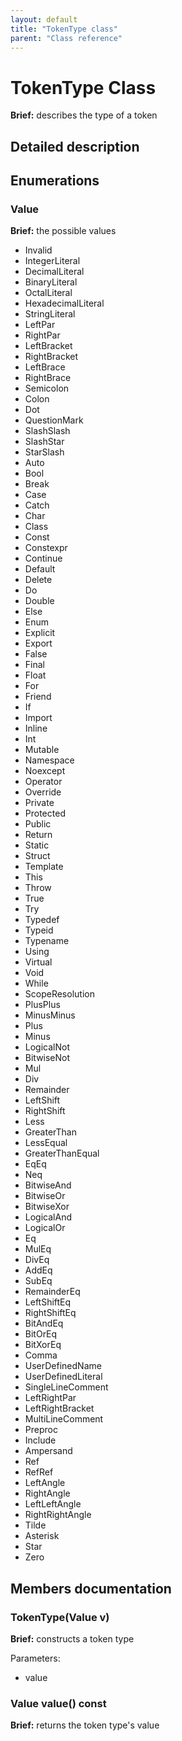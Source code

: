 ```yaml
---
layout: default
title: "TokenType class"
parent: "Class reference"
---
```


# TokenType Class

**Brief:** describes the type of a token

## Detailed description

## Enumerations

### Value

**Brief:** the possible values

- Invalid
- IntegerLiteral
- DecimalLiteral
- BinaryLiteral
- OctalLiteral
- HexadecimalLiteral
- StringLiteral
- LeftPar
- RightPar
- LeftBracket
- RightBracket
- LeftBrace
- RightBrace
- Semicolon
- Colon
- Dot
- QuestionMark
- SlashSlash
- SlashStar
- StarSlash
- Auto
- Bool
- Break
- Case
- Catch
- Char
- Class
- Const
- Constexpr
- Continue
- Default
- Delete
- Do
- Double
- Else
- Enum
- Explicit
- Export
- False
- Final
- Float
- For
- Friend
- If
- Import
- Inline
- Int
- Mutable
- Namespace
- Noexcept
- Operator
- Override
- Private
- Protected
- Public
- Return
- Static
- Struct
- Template
- This
- Throw
- True
- Try
- Typedef
- Typeid
- Typename
- Using
- Virtual
- Void
- While
- ScopeResolution
- PlusPlus
- MinusMinus
- Plus
- Minus
- LogicalNot
- BitwiseNot
- Mul
- Div
- Remainder
- LeftShift
- RightShift
- Less
- GreaterThan
- LessEqual
- GreaterThanEqual
- EqEq
- Neq
- BitwiseAnd
- BitwiseOr
- BitwiseXor
- LogicalAnd
- LogicalOr
- Eq
- MulEq
- DivEq
- AddEq
- SubEq
- RemainderEq
- LeftShiftEq
- RightShiftEq
- BitAndEq
- BitOrEq
- BitXorEq
- Comma
- UserDefinedName
- UserDefinedLiteral
- SingleLineComment
- LeftRightPar
- LeftRightBracket
- MultiLineComment
- Preproc
- Include
- Ampersand
- Ref
- RefRef
- LeftAngle
- RightAngle
- LeftLeftAngle
- RightRightAngle
- Tilde
- Asterisk
- Star
- Zero

## Members documentation

### TokenType(Value v)

**Brief:** constructs a token type

Parameters:
- value

### Value value() const

**Brief:** returns the token type's value

